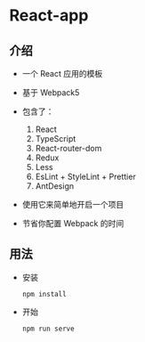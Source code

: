 # React-app

## 介绍

- 一个 React 应用的模板
- 基于 Webpack5
- 包含了：

  1. React
  2. TypeScript
  3. React-router-dom
  4. Redux
  5. Less
  6. EsLint + StyleLint + Prettier
  7. AntDesign

- 使用它来简单地开启一个项目
- 节省你配置 Webpack 的时间

## 用法

- 安装

  ```node
  npm install
  ```

- 开始

  ```node
  npm run serve
  ```
